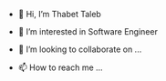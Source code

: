 - 👋 Hi, I’m  Thabet Taleb
- 👀 I’m interested in Software Engineer

- 💞️ I’m looking to collaborate on ...
- 📫 How to reach me ...

<!---
talebt/talebt is a ✨ special ✨ repository because its `README.md` (this file) appears on your GitHub profile.
You can click the Preview link to take a look at your changes.
--->
